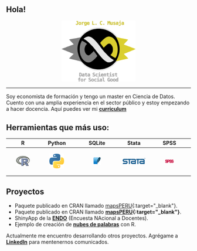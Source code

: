 
## Hola!

<p align="center">
    <img src="logos/item_infinito.png" width="40%">
</p>

---

Soy economista de formación y tengo un master en Ciencia de Datos. Cuento con una amplia experiencia en el sector público y estoy empezando a hacer docencia. Aquí puedes ver mi **[curriculum](https://github.com/musajajorge/CV/raw/master/Curriculum.pdf)**


## Herramientas que más uso:  

|R|Python|SQLite|Stata|SPSS|
|---|---|---|---|---|
|<p align="center"><img src="logos/r_logo.png" width="47%"/></p> | <p align="center"><img src="logos/python_logo.png" width="50%"/></p> | <p align="center"><img src="logos/sqlite_logo.png" width="20%"/></p> | <p align="center"><img src="logos/stata_logo.png" width="100%"/></p> | <p align="center"><img src="logos/spss_logo.png" width="27%"/></p>|


## Proyectos
+ Paquete publicado en CRAN llamado [mapsPERU](https://github.com/musajajorge/mapsPERU/){:target="_blank"}.    
+ Paquete publicado en CRAN llamado **[mapsPERU](https://github.com/musajajorge/mapsPERU/){:target="_blank"}**.    
+ ShinyApp de la **[ENDO](https://jorge-musaja.shinyapps.io/endo/)** (Encuesta NAcional a Docentes).  
+ Ejemplo de creación de **[nubes de palabras](https://rpubs.com/jorgemusaja/NubePalabras2/)** con R.  

Actualmente me encuentro desarrollando otros proyectos. Agrégame a **[LinkedIn](https://www.linkedin.com/in/musajajorge/)** para mentenernos comunicados.  
